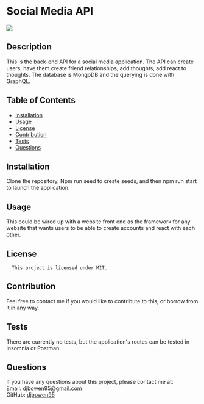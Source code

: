 
# Social Media API
<img src="https://img.shields.io/badge/license-MIT-green.svg">
    
## Description
This is the back-end API for a social media application. The API can create users, have them create friend relationships, add thoughts, add react to thoughts. The database is MongoDB and the querying is done with GraphQL.
    
## Table of Contents
    
* [Installation](#installation)
* [Usage](#usage)
* [License](#license)
* [Contribution](#contribution)
* [Tests](#tests)
* [Questions](#questions)
    
## Installation
Clone the repository. Npm run seed to create seeds, and then npm run start to launch the application.

## Usage
This could be wired up with a website front end as the framework for any website that wants users to be able to create accounts and react with each other.

## License
      
      This project is licensed under MIT.
    
## Contribution
Feel free to contact me if you would like to contribute to this, or borrow from it in any way.

## Tests
There are currently no tests, but the application's routes can be tested in Insomnia or Postman.

## Questions
If you have any questions about this project, please contact me at:  
Email: djbowen95@gmail.com  
GitHub: [djbowen95](https://github.com/djbowen95)  